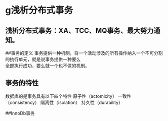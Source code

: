 # g浅析分布式事务
浅析分布式事务：XA、TCC、MQ事务、最大努力通知。
----
##事务的定义
事务提供一种机制，将一个活动涉及的所有操作纳入一个不可分割的执行单元，就是说事务提供一种要么<br>
全部执行成功，要么就一个也不做的机制。
## 事务的特性
数据库的是事务具有以下四个特性
原子性（actomicity）
一致性（consistency）
隔离性（isolation）
持久性（durability）

##InnoDb事务

